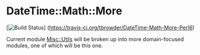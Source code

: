 # DateTime::Math::More

[![Build Status](https://travis-ci.org/tbrowder/DateTime-Math-More-Perl6.svg?branch=master)]
  (https://travis-ci.org/tbrowder/DateTime-Math-More-Perl6)

Current module
[Misc::Utils](https://github/com/tbrowder/Misc-Utils-Perl6) will be
broken up into more domain-focused modules, one of which will be this
one.
